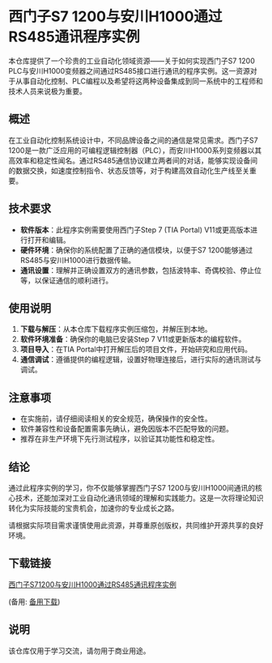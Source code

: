 # 西门子S7 1200与安川H1000通过RS485通讯程序实例

本仓库提供了一个珍贵的工业自动化领域资源——关于如何实现西门子S7 1200 PLC与安川H1000变频器之间通过RS485接口进行通讯的程序实例。这一资源对于从事自动化控制、PLC编程以及希望将这两种设备集成到同一系统中的工程师和技术人员来说极为重要。

## 概述

在工业自动化控制系统设计中，不同品牌设备之间的通信是常见需求。西门子S7 1200是一款广泛应用的可编程逻辑控制器（PLC），而安川H1000系列变频器以其高效率和稳定性闻名。通过RS485通信协议建立两者间的对话，能够实现设备间的数据交换，如速度控制指令、状态反馈等，对于构建高效自动化生产线至关重要。

## 技术要求

- **软件版本**：此程序实例需要使用西门子Step 7 (TIA Portal) V11或更高版本进行打开和编辑。
- **硬件环境**：确保你的系统配置了正确的通信模块，以便于S7 1200能够通过RS485与安川H1000进行数据传输。
- **通讯设置**：理解并正确设置双方的通讯参数，包括波特率、奇偶校验、停止位等，以保证通信的顺利进行。

## 使用说明

1. **下载与解压**：从本仓库下载程序实例压缩包，并解压到本地。
2. **软件环境准备**：确保你的电脑已安装Step 7 V11或更新版本的编程软件。
3. **项目导入**：在TIA Portal中打开解压后的项目文件，开始研究和应用代码。
4. **通信调试**：遵循提供的编程逻辑，设置好物理连接后，进行实际的通讯测试与调试。

## 注意事项

- 在实施前，请仔细阅读相关的安全规范，确保操作的安全性。
- 软件兼容性和设备配置需事先确认，避免因版本不匹配导致的问题。
- 推荐在非生产环境下先行测试程序，以验证其功能性和稳定性。

## 结论

通过此程序实例的学习，你不仅能够掌握西门子S7 1200与安川H1000间通讯的核心技术，还能加深对工业自动化通讯领域的理解和实践能力。这是一次将理论知识转化为实际技能的宝贵机会，加速你的专业成长之路。

请根据实际项目需求谨慎使用此资源，并尊重原创版权，共同维护开源共享的良好环境。

## 下载链接
[西门子S71200与安川H1000通过RS485通讯程序实例]() 

(备用: [备用下载](https://pan.baidu.com/s/1JaQBFFqbU8VnWQZ4OlS5PA?pwd=1234))

## 说明

该仓库仅用于学习交流，请勿用于商业用途。
